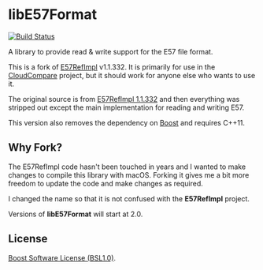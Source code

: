 libE57Format
==
[![Build Status](https://travis-ci.org/asmaloney/libE57Format.svg?branch=master)](https://travis-ci.org/asmaloney/libE57Format)

A library to provide read & write support for the E57 file format.

This is a fork of [E57RefImpl](https://sourceforge.net/projects/e57-3d-imgfmt/) v1.1.332. It is primarily for use in the [CloudCompare](https://github.com/CloudCompare/CloudCompare) project, but it should work for anyone else who wants to use it.

The original source is from [E57RefImpl 1.1.332](https://sourceforge.net/projects/e57-3d-imgfmt/files/E57Refimpl-src/) and then everything was stripped out except the main implementation for reading and writing E57.

This version also removes the dependency on [Boost](http://www.boost.org/) and requires C++11.

Why Fork?
--

The E57RefImpl code hasn't been touched in years and I wanted to make changes to compile this library with macOS. Forking it gives me a bit more freedom to update the code and make changes as required.

I changed the name so that it is not confused with the **E57RefImpl** project.

Versions of **libE57Format** will start at 2.0.

License
--
[Boost Software License (BSL1.0)](https://opensource.org/licenses/BSL-1.0).
